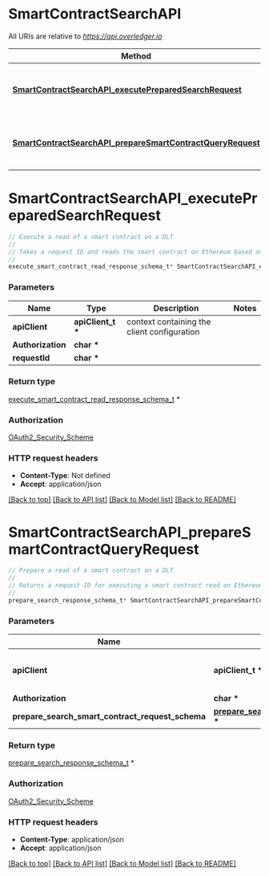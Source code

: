 # SmartContractSearchAPI

All URIs are relative to *https://api.overledger.io*

Method | HTTP request | Description
------------- | ------------- | -------------
[**SmartContractSearchAPI_executePreparedSearchRequest**](SmartContractSearchAPI.md#SmartContractSearchAPI_executePreparedSearchRequest) | **POST** /v2/execution/search/smartcontract | Execute a read of a smart contract on a DLT
[**SmartContractSearchAPI_prepareSmartContractQueryRequest**](SmartContractSearchAPI.md#SmartContractSearchAPI_prepareSmartContractQueryRequest) | **POST** /v2/preparation/search/smartcontract | Prepare a read of a smart contract on a DLT


# **SmartContractSearchAPI_executePreparedSearchRequest**
```c
// Execute a read of a smart contract on a DLT
//
// Takes a request ID and reads the smart contract on Ethereum based on the parameters specified in the prepare request.
//
execute_smart_contract_read_response_schema_t* SmartContractSearchAPI_executePreparedSearchRequest(apiClient_t *apiClient, char * Authorization, char * requestId);
```

### Parameters
Name | Type | Description  | Notes
------------- | ------------- | ------------- | -------------
**apiClient** | **apiClient_t \*** | context containing the client configuration |
**Authorization** | **char \*** |  | 
**requestId** | **char \*** |  | 

### Return type

[execute_smart_contract_read_response_schema_t](execute_smart_contract_read_response_schema.md) *


### Authorization

[OAuth2_Security_Scheme](../README.md#OAuth2_Security_Scheme)

### HTTP request headers

 - **Content-Type**: Not defined
 - **Accept**: application/json

[[Back to top]](#) [[Back to API list]](../README.md#documentation-for-api-endpoints) [[Back to Model list]](../README.md#documentation-for-models) [[Back to README]](../README.md)

# **SmartContractSearchAPI_prepareSmartContractQueryRequest**
```c
// Prepare a read of a smart contract on a DLT
//
// Returns a request ID for executing a smart contract read on Ethereum.
//
prepare_search_response_schema_t* SmartContractSearchAPI_prepareSmartContractQueryRequest(apiClient_t *apiClient, char * Authorization, prepare_search_smart_contract_request_schema_t * prepare_search_smart_contract_request_schema);
```

### Parameters
Name | Type | Description  | Notes
------------- | ------------- | ------------- | -------------
**apiClient** | **apiClient_t \*** | context containing the client configuration |
**Authorization** | **char \*** |  | 
**prepare_search_smart_contract_request_schema** | **[prepare_search_smart_contract_request_schema_t](prepare_search_smart_contract_request_schema.md) \*** |  | 

### Return type

[prepare_search_response_schema_t](prepare_search_response_schema.md) *


### Authorization

[OAuth2_Security_Scheme](../README.md#OAuth2_Security_Scheme)

### HTTP request headers

 - **Content-Type**: application/json
 - **Accept**: application/json

[[Back to top]](#) [[Back to API list]](../README.md#documentation-for-api-endpoints) [[Back to Model list]](../README.md#documentation-for-models) [[Back to README]](../README.md)

